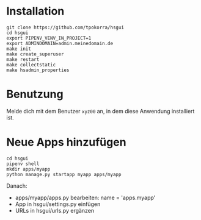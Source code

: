 
# Installation

    git clone https://github.com/tpokorra/hsgui
    cd hsgui
    export PIPENV_VENV_IN_PROJECT=1
    export ADMINDOMAIN=admin.meinedomain.de
    make init
    make create_superuser
    make restart
    make collectstatic
    make hsadmin_properties

# Benutzung

Melde dich mit dem Benutzer `xyz00` an, in dem diese Anwendung installiert ist.

# Neue Apps hinzufügen

    cd hsgui
    pipenv shell
    mkdir apps/myapp
    python manage.py startapp myapp apps/myapp

Danach: 

* apps/myapp/apps.py bearbeiten: name = 'apps.myapp'
* App in hsgui/settings.py einfügen
* URLs in hsgui/urls.py ergänzen
